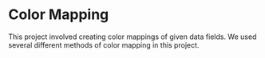 # Color Mapping
This project involved creating color mappings of given data fields. We used several different methods of color mapping in this project.
